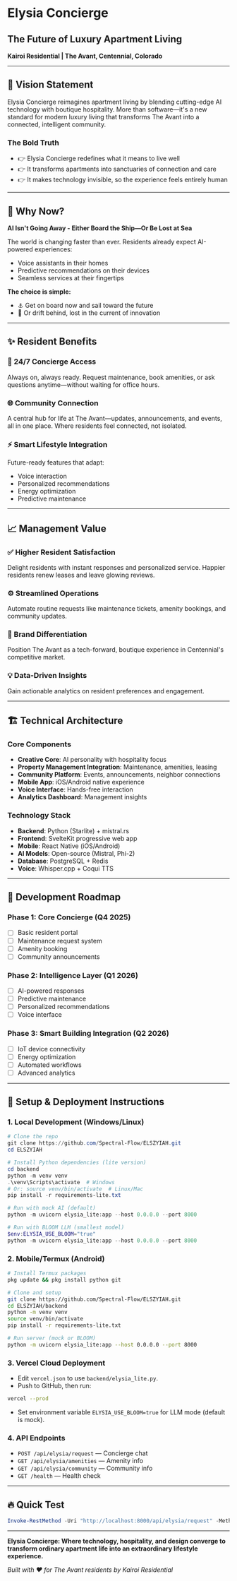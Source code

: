 # Elysia Concierge
## The Future of Luxury Apartment Living

**Kairoi Residential | The Avant, Centennial, Colorado**

---

## 🏢 Vision Statement

Elysia Concierge reimagines apartment living by blending cutting-edge AI technology with boutique hospitality. More than software—it's a new standard for modern luxury living that transforms The Avant into a connected, intelligent community.

### The Bold Truth
- 👉 Elysia Concierge redefines what it means to live well
- 👉 It transforms apartments into sanctuaries of connection and care  
- 👉 It makes technology invisible, so the experience feels entirely human

---

## 🌊 Why Now?

**AI Isn't Going Away - Either Board the Ship—Or Be Lost at Sea**

The world is changing faster than ever. Residents already expect AI-powered experiences:
- Voice assistants in their homes
- Predictive recommendations on their devices
- Seamless services at their fingertips

**The choice is simple:**
- ⚓ Get on board now and sail toward the future
- 🌊 Or drift behind, lost in the current of innovation

---

## ✨ Resident Benefits

### 🌙 24/7 Concierge Access
Always on, always ready. Request maintenance, book amenities, or ask questions anytime—without waiting for office hours.

### 🌐 Community Connection  
A central hub for life at The Avant—updates, announcements, and events, all in one place. Where residents feel connected, not isolated.

### ⚡ Smart Lifestyle Integration
Future-ready features that adapt:
- Voice interaction
- Personalized recommendations  
- Energy optimization
- Predictive maintenance

---

## 📈 Management Value

### ✅ Higher Resident Satisfaction
Delight residents with instant responses and personalized service. Happier residents renew leases and leave glowing reviews.

### ⚙️ Streamlined Operations
Automate routine requests like maintenance tickets, amenity bookings, and community updates.

### 🌟 Brand Differentiation
Position The Avant as a tech-forward, boutique experience in Centennial's competitive market.

### 💡 Data-Driven Insights
Gain actionable analytics on resident preferences and engagement.

---

## 🏗️ Technical Architecture

### Core Components
- **Creative Core**: AI personality with hospitality focus
- **Property Management Integration**: Maintenance, amenities, leasing
- **Community Platform**: Events, announcements, neighbor connections
- **Mobile App**: iOS/Android native experience
- **Voice Interface**: Hands-free interaction
- **Analytics Dashboard**: Management insights

### Technology Stack
- **Backend**: Python (Starlite) + mistral.rs
- **Frontend**: SvelteKit progressive web app
- **Mobile**: React Native (iOS/Android)
- **AI Models**: Open-source (Mistral, Phi-2)
- **Database**: PostgreSQL + Redis
- **Voice**: Whisper.cpp + Coqui TTS

---

## 🎯 Development Roadmap

### Phase 1: Core Concierge (Q4 2025)
- [ ] Basic resident portal
- [ ] Maintenance request system
- [ ] Amenity booking
- [ ] Community announcements

### Phase 2: Intelligence Layer (Q1 2026)
- [ ] AI-powered responses
- [ ] Predictive maintenance
- [ ] Personalized recommendations
- [ ] Voice interface

### Phase 3: Smart Building Integration (Q2 2026)
- [ ] IoT device connectivity
- [ ] Energy optimization
- [ ] Automated workflows
- [ ] Advanced analytics

---

## 🚀 Setup & Deployment Instructions

### 1. Local Development (Windows/Linux)

```powershell
# Clone the repo
git clone https://github.com/Spectral-Flow/ELSZYIAH.git
cd ELSZYIAH

# Install Python dependencies (lite version)
cd backend
python -m venv venv
.\venv\Scripts\activate  # Windows
# Or: source venv/bin/activate  # Linux/Mac
pip install -r requirements-lite.txt

# Run with mock AI (default)
python -m uvicorn elysia_lite:app --host 0.0.0.0 --port 8000

# Run with BLOOM LLM (smallest model)
$env:ELYSIA_USE_BLOOM="true"
python -m uvicorn elysia_lite:app --host 0.0.0.0 --port 8000
```

### 2. Mobile/Termux (Android)

```bash
# Install Termux packages
pkg update && pkg install python git

# Clone and setup
git clone https://github.com/Spectral-Flow/ELSZYIAH.git
cd ELSZYIAH/backend
python -m venv venv
source venv/bin/activate
pip install -r requirements-lite.txt

# Run server (mock or BLOOM)
python -m uvicorn elysia_lite:app --host 0.0.0.0 --port 8000
```

### 3. Vercel Cloud Deployment

- Edit `vercel.json` to use `backend/elysia_lite.py`.
- Push to GitHub, then run:

```bash
vercel --prod
```

- Set environment variable `ELYSIA_USE_BLOOM=true` for LLM mode (default is mock).

### 4. API Endpoints

- `POST /api/elysia/request` — Concierge chat
- `GET /api/elysia/amenities` — Amenity info
- `GET /api/elysia/community` — Community info
- `GET /health` — Health check

---

## 🔥 Quick Test

```powershell
Invoke-RestMethod -Uri "http://localhost:8000/api/elysia/request" -Method POST -ContentType "application/json" -Body '{"resident_id": "AVT-RES-304-001", "unit_number": "304", "request_type": "maintenance", "message": "My kitchen faucet is leaking", "priority": "medium"}'
```

---

**Elysia Concierge: Where technology, hospitality, and design converge to transform ordinary apartment life into an extraordinary lifestyle experience.**

*Built with ❤️ for The Avant residents by Kairoi Residential*
